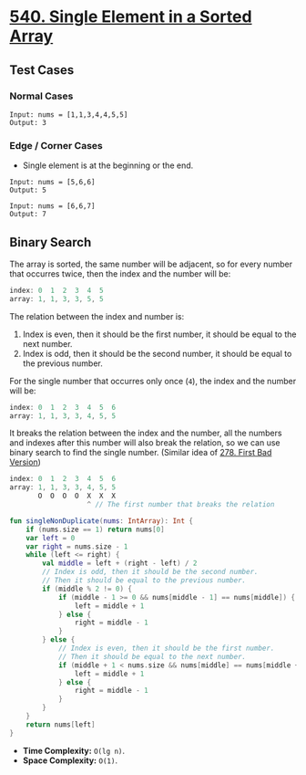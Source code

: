 # [540. Single Element in a Sorted Array](https://leetcode.com/problems/single-element-in-a-sorted-array)

## Test Cases
### Normal Cases
```
Input: nums = [1,1,3,4,4,5,5]
Output: 3
```
### Edge / Corner Cases
* Single element is at the beginning or the end.
```
Input: nums = [5,6,6]
Output: 5

Input: nums = [6,6,7]
Output: 7
```

## Binary Search
The array is sorted, the same number will be adjacent, so for every number that occurres twice, then the index and the number will be:
```js
index: 0  1  2  3  4  5
array: 1, 1, 3, 3, 5, 5
```

The relation between the index and number is:
1. Index is even, then it should be the first number, it should be equal to the next number.
2. Index is odd, then it should be the second number, it should be equal to the previous number.

For the single number that occurres only once (`4`), the index and the number will be:

```js
index: 0  1  2  3  4  5  6
array: 1, 1, 3, 3, 4, 5, 5
```

It breaks the relation between the index and the number, all the numbers and indexes after this number will also break the relation, so we can use binary search to find the single number. (Similar idea of [278. First Bad Version](../leetcode/278.first-bad-version.md))

```js
index: 0  1  2  3  4  5  6
array: 1, 1, 3, 3, 4, 5, 5
       O  O  O  O  X  X  X
                   ^ // The first number that breaks the relation
```

```kotlin
fun singleNonDuplicate(nums: IntArray): Int {
    if (nums.size == 1) return nums[0]
    var left = 0
    var right = nums.size - 1
    while (left <= right) {
        val middle = left + (right - left) / 2
        // Index is odd, then it should be the second number.
        // Then it should be equal to the previous number.
        if (middle % 2 != 0) {
            if (middle - 1 >= 0 && nums[middle - 1] == nums[middle]) {
                left = middle + 1
            } else {
                right = middle - 1
            }
        } else {
            // Index is even, then it should be the first number.
            // Then it should be equal to the next number.
            if (middle + 1 < nums.size && nums[middle] == nums[middle + 1]) {
                left = middle + 1
            } else {
                right = middle - 1
            }
        }
    }
    return nums[left]
}
```

* **Time Complexity:** `O(lg n)`.
* **Space Complexity:** `O(1)`.